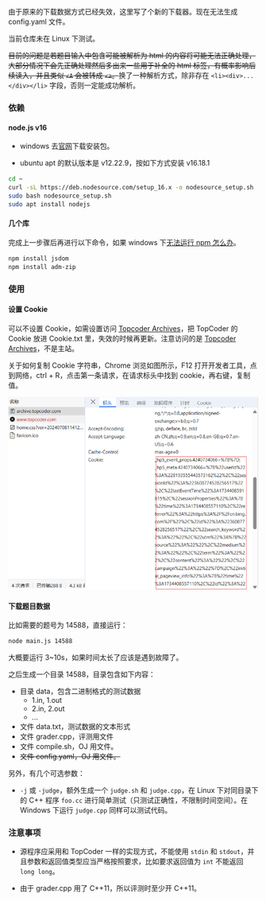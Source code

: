 由于原来的下载数据方式已经失效，这里写了个新的下载器。现在无法生成 config.yaml 文件。

当前仓库未在 Linux 下测试。

~~目前的问题是若题目输入中包含可能被解析为 html 的内容将可能无法正确处理，大部分情况下会先正确处理然后多出来一些用于补全的 html 标签，有概率影响后续读入，并且类似 `<A` 会被转成 `<a`。~~换了一种解析方式，除非存在 `<li><div>...</div></li>` 字段，否则一定能成功解析。

### 依赖

#### node.js v16

- windows 去[官网](https://nodejs.org/zh-cn/)下载安装包。 

- ubuntu apt 的默认版本是 v12.22.9，按如下方式安装 v16.18.1

```bash
cd ~
curl -sL https://deb.nodesource.com/setup_16.x -o nodesource_setup.sh
sudo bash nodesource_setup.sh
sudo apt install nodejs
```

#### 几个库

完成上一步骤后再进行以下命令，如果 windows 下[无法运行 npm 怎么办](https://blog.csdn.net/oYinHeZhiGuang/article/details/124713422)。

```bash
npm install jsdom
npm install adm-zip
```

### 使用

#### 设置 Cookie

可以不设置 Cookie，如需设置访问 [Topcoder Archives](https://archive.topcoder.com/)，把 TopCoder 的 Cookie 放进 Cookie.txt 里，失效的时候再更新。注意访问的是 [Topcoder Archives](https://archive.topcoder.com/)，不是主站。

关于如何复制 Cookie 字符串，Chrome 浏览如图所示，F12 打开开发者工具，点到网络，ctrl + R，点击第一条请求，在请求标头中找到 cookie，再右键，复制值。

![](1.png)

#### 下载题目数据

比如需要的题号为 14588，直接运行：

```bash
node main.js 14588
```

大概要运行 3~10s，如果时间太长了应该是遇到故障了。

之后生成一个目录 14588，目录包含如下内容：

- 目录 data，包含二进制格式的测试数据
  - 1.in, 1.out
  - 2.in, 2.out
  - ...
- 文件 data.txt，测试数据的文本形式
- 文件 grader.cpp，评测用文件
- 文件 compile.sh，OJ 用文件。
- ~~文件 config.yaml，OJ 用文件。~~

另外，有几个可选参数：

- `-j` 或 `-judge`，额外生成一个 `judge.sh` 和 `judge.cpp`，在 Linux 下对同目录下的 C++ 程序 `foo.cc` 进行简单测试（只测试正确性，不限制时间空间）。在 Windows 下运行 `judge.cpp` 同样可以测试代码。

### 注意事项

- 源程序应采用和 TopCoder 一样的实现方式，不能使用 `stdin` 和 `stdout`，并且参数和返回值类型应当严格按照要求，比如要求返回值为 `int` 不能返回 `long long`。

- 由于 grader.cpp 用了 C++11，所以评测时至少开 C++11。

